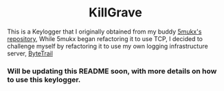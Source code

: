 
<h1 align="center"> KillGrave </h1>

This is a Keylogger that I originally obtained from my buddy [5mukx's repository](https://github.com/Whitecat18/Rust-for-Malware-Development/tree/main/keylogger), While 5mukx began refactoring it to use TCP, I decided to challenge myself by refactoring it to use my own logging infrastructure server, [ByteTrail](https://github.com/RajendranDinesh/ByteTrail)

### Will be updating this README soon, with more details on how to use this keylogger.
